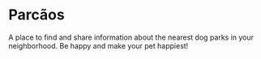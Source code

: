 # Parcãos
A place to find and share information about the nearest dog parks in your neighborhood. Be happy and make your pet happiest!
